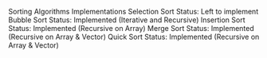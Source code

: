 Sorting Algorithms Implementations
Selection Sort
Status: Left to implement
Bubble Sort
Status: Implemented (Iterative and Recursive)
Insertion Sort
Status: Implemented (Recursive on Array)
Merge Sort
Status: Implemented (Recursive on Array & Vector)
Quick Sort
Status: Implemented (Recursive on Array & Vector)
